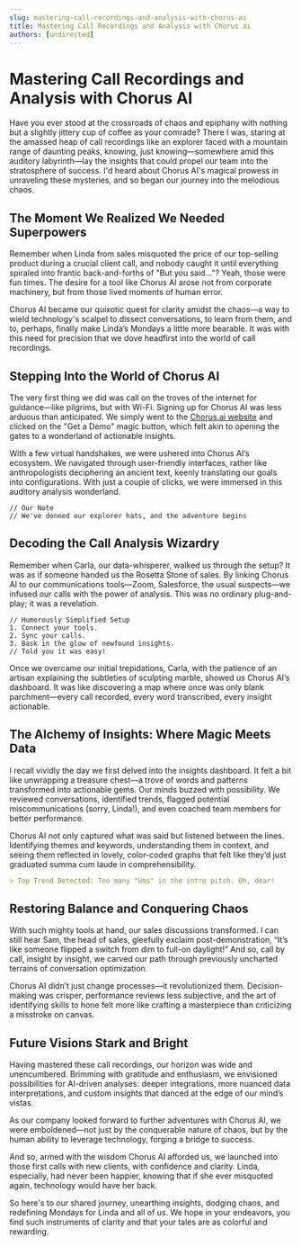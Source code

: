 ```yaml
---
slug: mastering-call-recordings-and-analysis-with-chorus-ai
title: Mastering Call Recordings and Analysis with Chorus ai
authors: [undirected]
---
```



# Mastering Call Recordings and Analysis with Chorus AI

Have you ever stood at the crossroads of chaos and epiphany with nothing but a slightly jittery cup of coffee as your comrade? There I was, staring at the amassed heap of call recordings like an explorer faced with a mountain range of daunting peaks, knowing, just knowing—somewhere amid this auditory labyrinth—lay the insights that could propel our team into the stratosphere of success. I'd heard about Chorus AI's magical prowess in unraveling these mysteries, and so began our journey into the melodious chaos.

## The Moment We Realized We Needed Superpowers

Remember when Linda from sales misquoted the price of our top-selling product during a crucial client call, and nobody caught it until everything spiraled into frantic back-and-forths of "But you said…"? Yeah, those were fun times. The desire for a tool like Chorus AI arose not from corporate machinery, but from those lived moments of human error.

Chorus AI became our quixotic quest for clarity amidst the chaos—a way to wield technology's scalpel to dissect conversations, to learn from them, and to, perhaps, finally make Linda’s Mondays a little more bearable. It was with this need for precision that we dove headfirst into the world of call recordings.

## Stepping Into the World of Chorus AI

The very first thing we did was call on the troves of the internet for guidance—like pilgrims, but with Wi-Fi. Signing up for Chorus AI was less arduous than anticipated. We simply went to the [Chorus.ai website](https://chorus.ai) and clicked on the "Get a Demo" magic button, which felt akin to opening the gates to a wonderland of actionable insights.

With a few virtual handshakes, we were ushered into Chorus AI’s ecosystem. We navigated through user-friendly interfaces, rather like anthropologists deciphering an ancient text, keenly translating our goals into configurations. With just a couple of clicks, we were immersed in this auditory analysis wonderland.

```shell
// Our Note
// We've donned our explorer hats, and the adventure begins
```

## Decoding the Call Analysis Wizardry

Remember when Carla, our data-whisperer, walked us through the setup? It was as if someone handed us the Rosetta Stone of sales. By linking Chorus AI to our communications tools—Zoom, Salesforce, the usual suspects—we infused our calls with the power of analysis. This was no ordinary plug-and-play; it was a revelation.

```shell
// Humorously Simplified Setup
1. Connect your tools.
2. Sync your calls.
3. Bask in the glow of newfound insights.
// Told you it was easy!
```

Once we overcame our initial trepidations, Carla, with the patience of an artisan explaining the subtleties of sculpting marble, showed us Chorus AI’s dashboard. It was like discovering a map where once was only blank parchment—every call recorded, every word transcribed, every insight actionable.

## The Alchemy of Insights: Where Magic Meets Data

I recall vividly the day we first delved into the insights dashboard. It felt a bit like unwrapping a treasure chest—a trove of words and patterns transformed into actionable gems. Our minds buzzed with possibility. We reviewed conversations, identified trends, flagged potential miscommunications (sorry, Linda!), and even coached team members for better performance.

Chorus AI not only captured what was said but listened between the lines. Identifying themes and keywords, understanding them in context, and seeing them reflected in lovely, color-coded graphs that felt like they’d just graduated summa cum laude in comprehensibility.

```markdown
> Top Trend Detected: Too many "Ums" in the intro pitch. Oh, dear!
```

## Restoring Balance and Conquering Chaos

With such mighty tools at hand, our sales discussions transformed. I can still hear Sam, the head of sales, gleefully exclaim post-demonstration, “It’s like someone flipped a switch from dim to full-on daylight!” And so, call by call, insight by insight, we carved our path through previously uncharted terrains of conversation optimization.

Chorus AI didn’t just change processes—it revolutionized them. Decision-making was crisper, performance reviews less subjective, and the art of identifying skills to hone felt more like crafting a masterpiece than criticizing a misstroke on canvas.

## Future Visions Stark and Bright

Having mastered these call recordings, our horizon was wide and unencumbered. Brimming with gratitude and enthusiasm, we envisioned possibilities for AI-driven analyses: deeper integrations, more nuanced data interpretations, and custom insights that danced at the edge of our mind’s vistas.

As our company looked forward to further adventures with Chorus AI, we were emboldened—not just by the conquerable nature of chaos, but by the human ability to leverage technology, forging a bridge to success.

And so, armed with the wisdom Chorus AI afforded us, we launched into those first calls with new clients, with confidence and clarity. Linda, especially, had never been happier, knowing that if she ever misquoted again, technology would have her back.

So here's to our shared journey, unearthing insights, dodging chaos, and redefining Mondays for Linda and all of us. We hope in your endeavors, you find such instruments of clarity and that your tales are as colorful and rewarding.